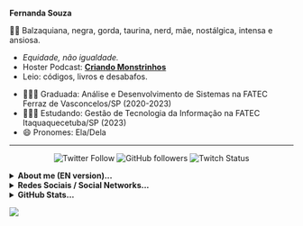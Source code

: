 **Fernanda Souza** 

👩🏾‍ Balzaquiana, negra, gorda, taurina, nerd, mãe, nostálgica, intensa e ansiosa. 
* *Equidade, não igualdade.* 
* Hoster Podcast: [**Criando Monstrinhos**](https://anchor.fm/criando-monstrinhos/)
* Leio: códigos, livros e desabafos.

- 👩🏾‍🎓 Graduada: Análise e Desenvolvimento de Sistemas na FATEC Ferraz de Vasconcelos/SP (2020-2023)
- 👩🏾‍🎓 Estudando: Gestão de Tecnologia da Informação na FATEC Itaquaquecetuba/SP (2023)
- 😄 Pronomes: Ela/Dela
--------------------------------------------------------------------------
<p align="center">
<img alt="Twitter Follow" src="https://img.shields.io/twitter/follow/leitoraincomum?style=social">
<img alt="GitHub followers" src="https://img.shields.io/github/followers/leitoraincomum?label=github&style=social">
<img alt="Twitch Status" src="https://img.shields.io/twitch/status/leitoraincomum?style=social">  
</p>
<section><details align="left">
  <summary><b> About me (EN version)...</b></i> </summary>

👩🏾‍ Balzaquian, black girl, fat, taurine, nerd, mother, nostalgic, intense and anxious.
* *Equity, not equality.* 
* Hoster Podcast: [**Criando Monstrinhos**](https://anchor.fm/criando-monstrinhos/)
* I read: codes, books and outbursts.

- 🇧🇷 - Brasilian
- 👩🏾‍🎓 I'm graduated Analysis and Systems Development from FATEC Ferraz de Vasconcelos/SP (2020-2023)
- 👩🏾‍🎓 I'm student Management Information Technology from FATEC Itaquaquecetuba/SP (2023)
- 😄 Pronouns: She/Her
  
</section>
<section><details align="left">
  <summary><b>Redes Sociais / Social Networks...</b></i> </summary>
👥 https://linklist.bio/leitoraincomum
</section>
<section>
<details align="left">
  <summary><b>GitHub Stats...</b></i> </summary>

**GitHub Stats / Estatísticas GitHub**

![Github stats](https://github-readme-stats.vercel.app/api?username=leitoraincomum&hide=issues&theme=tokyonight&show_icons=true&hide_border=false&count_private=true&include_all_commits=true&line_height=24.5)
[![Top Langs](https://github-readme-stats.vercel.app/api/top-langs/?username=leitoraincomum&layout=compact&theme=tokyonight&langs_count=10&line_height=24.5)](https://github.com/leitoraincomum/github-readme-stats)</details>
</section>

![](https://komarev.com/ghpvc/?username=leitoraincomum&color=blue&style=flat)
